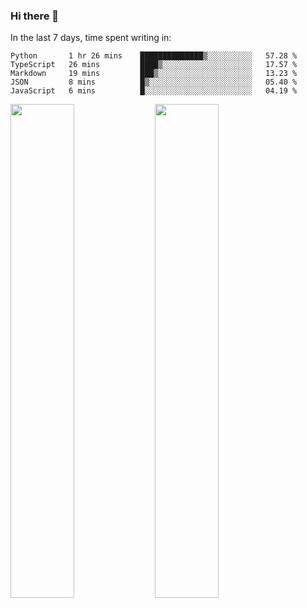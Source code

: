 ### Hi there 👋

In the last 7 days, time spent writing in:

<!--START_SECTION:waka-->
```text
Python       1 hr 26 mins    ██████████████▒░░░░░░░░░░   57.28 % 
TypeScript   26 mins         ████▒░░░░░░░░░░░░░░░░░░░░   17.57 % 
Markdown     19 mins         ███▒░░░░░░░░░░░░░░░░░░░░░   13.23 % 
JSON         8 mins          █▒░░░░░░░░░░░░░░░░░░░░░░░   05.40 % 
JavaScript   6 mins          █░░░░░░░░░░░░░░░░░░░░░░░░   04.19 % 
```
<!--END_SECTION:waka-->

<img src="https://wakatime.com/share/@jimtje/5d0c92de-08f8-4a72-8f2f-6a9693d1e318.svg" width=45% height=45%> <img src="https://wakatime.com/share/@jimtje/501498ae-bda5-4da7-a89d-b40bcdd5556d.svg" width=45% height=45%>
